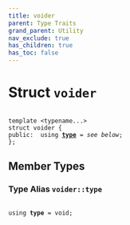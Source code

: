 ```yaml
---
title: voider
parent: Type Traits
grand_parent: Utility
nav_exclude: true
has_children: true
has_toc: false
---
```


# Struct `voider`

<code class="doxybook">
<span>template &lt;typename...&gt;</span>
<span>struct voider {</span>
<span>public:</span><span>&nbsp;&nbsp;using <b><a href="/thrust/api/classes/structvoider.html#using-type">type</a></b> = <i>see below</i>;</span>
<span>};</span>
</code>

## Member Types

<h3 id="using-type">
Type Alias <code>voider::type</code>
</h3>

<code class="doxybook">
<span>using <b>type</b> = void;</span></code>


